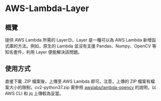 # AWS-Lambda-Layer
## 概覽
提供 AWS Lambda 所需的 Layer😊。Layer 是一種可以為 AWS Lambda 新增函式庫的方法。例如，原生的 Lambda 並沒有支援 Pandas、Numpy、OpenCV 等知名套件，利用 Layer 便能解決該問題。   
## 使用方式
直接下載 .ZIP 檔案後，上傳至 AWS Lambda 即可。注意，上傳的 ZIP 檔案有檔案大小的限制，cv2-python37.zip 需參照 [awslabs/lambda-opencv](https://github.com/awslabs/lambda-opencv) 的說明，以 AWS CLI 和 jq 上傳較為妥當。
